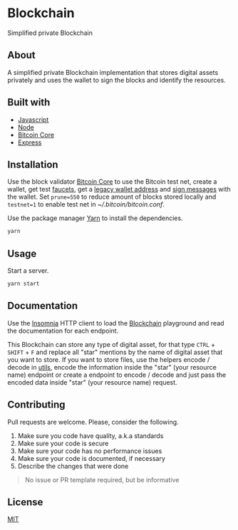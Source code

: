 # Blockchain

Simplified private Blockchain

## About

A simplified private Blockchain implementation that stores digital assets privately and uses the wallet to sign the blocks and identify the resources.

## Built with

- [Javascript](https://developer.mozilla.org/en-US/docs/Web/JavaScript)
- [Node](https://nodejs.org/en/)
- [Bitcoin Core](https://bitcoin.org/en/bitcoin-core/)
- [Express](https://expressjs.com/)

## Installation

Use the block validator [Bitcoin Core](https://bitcoin.org/en/download) to use the Bitcoin test net, create a wallet, get test [faucets](https://en.bitcoin.it/wiki/Testnet#Faucets), get a [legacy wallet address](https://github.com/bitcoin/bitcoin/issues/16178) and [sign messages](https://bitcoin.stackexchange.com/questions/3898/how-does-sign-message-work) with the wallet. Set `prune=550` to reduce amount of blocks stored locally and `testnet=1` to enable test net in _~/.bitcoin/bitcoin.conf_.

Use the package manager [Yarn](https://yarnpkg.com/getting-started/install) to install the dependencies.

```bash
yarn
```

## Usage

Start a server.

```sh
yarn start
```

## Documentation

Use the [Insomnia](https://insomnia.rest/) HTTP client to load the [Blockchain](./insomnia.json) playground and read the documentation for each endpoint.

This Blockchain can store any type of digital asset, for that type `CTRL` + `SHIFT` + `F` and replace all "star" mentions by the name of digital asset that you want to store. If you want to store files, use the helpers encode / decode in [utils](./source/utils.js), encode the information inside the "star" (your resource name) endpoint or create a endpoint to encode / decode and just pass the encoded data inside "star" (your resource name) request.

## Contributing

Pull requests are welcome. Please, consider the following.

1. Make sure you code have quality, a.k.a standards
2. Make sure your code is secure
3. Make sure your code has no performance issues
4. Make sure your code is documented, if necessary
5. Describe the changes that were done

> No issue or PR template required, but be informative

## License

[MIT](./LICENSE.md)
